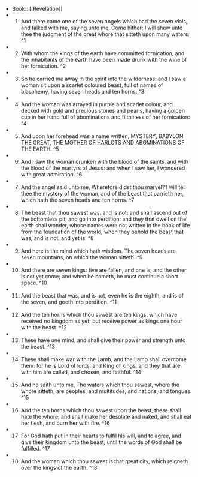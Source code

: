 - Book:: [[Revelation]]
- 1. And there came one of the seven angels which had the seven vials, and talked with me, saying unto me, Come hither; I will shew unto thee the judgment of the great whore that sitteth upon many waters: ^1
- 2. With whom the kings of the earth have committed fornication, and the inhabitants of the earth have been made drunk with the wine of her fornication. ^2
- 3. So he carried me away in the spirit into the wilderness: and I saw a woman sit upon a scarlet coloured beast, full of names of blasphemy, having seven heads and ten horns. ^3
- 4. And the woman was arrayed in purple and scarlet colour, and decked with gold and precious stones and pearls, having a golden cup in her hand full of abominations and filthiness of her fornication: ^4
- 5. And upon her forehead was a name written, MYSTERY, BABYLON THE GREAT, THE MOTHER OF HARLOTS AND ABOMINATIONS OF THE EARTH. ^5
- 6. And I saw the woman drunken with the blood of the saints, and with the blood of the martyrs of Jesus: and when I saw her, I wondered with great admiration. ^6
- 7. And the angel said unto me, Wherefore didst thou marvel? I will tell thee the mystery of the woman, and of the beast that carrieth her, which hath the seven heads and ten horns. ^7
- 8. The beast that thou sawest was, and is not; and shall ascend out of the bottomless pit, and go into perdition: and they that dwell on the earth shall wonder, whose names were not written in the book of life from the foundation of the world, when they behold the beast that was, and is not, and yet is. ^8
- 9. And here is the mind which hath wisdom. The seven heads are seven mountains, on which the woman sitteth. ^9
- 10. And there are seven kings: five are fallen, and one is, and the other is not yet come; and when he cometh, he must continue a short space. ^10
- 11. And the beast that was, and is not, even he is the eighth, and is of the seven, and goeth into perdition. ^11
- 12. And the ten horns which thou sawest are ten kings, which have received no kingdom as yet; but receive power as kings one hour with the beast. ^12
- 13. These have one mind, and shall give their power and strength unto the beast. ^13
- 14. These shall make war with the Lamb, and the Lamb shall overcome them: for he is Lord of lords, and King of kings: and they that are with him are called, and chosen, and faithful. ^14
- 15. And he saith unto me, The waters which thou sawest, where the whore sitteth, are peoples, and multitudes, and nations, and tongues. ^15
- 16. And the ten horns which thou sawest upon the beast, these shall hate the whore, and shall make her desolate and naked, and shall eat her flesh, and burn her with fire. ^16
- 17. For God hath put in their hearts to fulfil his will, and to agree, and give their kingdom unto the beast, until the words of God shall be fulfilled. ^17
- 18. And the woman which thou sawest is that great city, which reigneth over the kings of the earth. ^18
